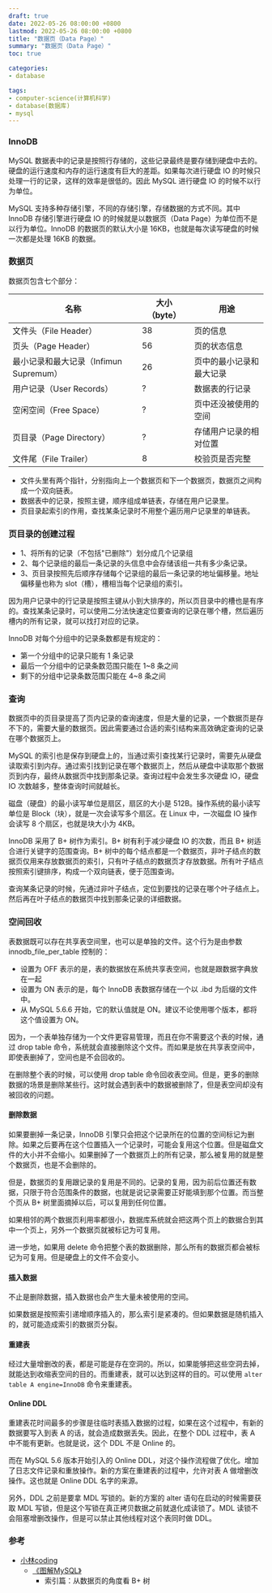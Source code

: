 ```yaml
---
draft: true
date: 2022-05-26 08:00:00 +0800
lastmod: 2022-05-26 08:00:00 +0800
title: "数据页（Data Page）"
summary: "数据页（Data Page）"
toc: true

categories:
- database

tags:
- computer-science(计算机科学)
- database(数据库)
- mysql
---
```


### InnoDB

MySQL 数据表中的记录是按照行存储的，这些记录最终是要存储到硬盘中去的。硬盘的运行速度和内存的运行速度有巨大的差距。如果每次进行硬盘 IO 的时候只处理一行的记录，这样的效率是很低的。因此 MySQL 进行硬盘 IO 的时候不以行为单位。

MySQL 支持多种存储引擎，不同的存储引擎，存储数据的方式不同。其中 InnoDB 存储引擎进行硬盘 IO 的时候就是以数据页（Data Page）为单位而不是以行为单位。InnoDB 的数据页的默认大小是 16KB，也就是每次读写硬盘的时候一次都是处理 16KB 的数据。

### 数据页

数据页包含七个部分：

| 名称 | 大小（byte） | 用途 |
| --- | --- | --- |
| 文件头（File Header） | 38 | 页的信息 |
| 页头（Page Header） | 56 | 页的状态信息 |
| 最小记录和最大记录（Infimun Supremum） | 26 | 页中的最小记录和最大记录 |
| 用户记录（User Records） | ? | 数据表的行记录 |
| 空闲空间（Free Space） | ? | 页中还没被使用的空间 |
| 页目录（Page Directory） | ? | 存储用户记录的相对位置 |
| 文件尾（File Trailer） | 8 | 校验页是否完整 |

- 文件头里有两个指针，分别指向上一个数据页和下一个数据页，数据页之间构成一个双向链表。
- 数据表中的记录，按照主键，顺序组成单链表，存储在用户记录里。
- 页目录起索引的作用，查找某条记录时不用整个遍历用户记录里的单链表。

### 页目录的创建过程

- 1、将所有的记录（不包括"已删除"）划分成几个记录组
- 2、每个记录组的最后一条记录的头信息中会存储该组一共有多少条记录。
- 3、页目录按照先后顺序存储每个记录组的最后一条记录的地址偏移量。地址偏移量也称为 slot（槽），槽相当每个记录组的索引。

因为用户记录中的行记录是按照主键从小到大排序的，所以页目录中的槽也是有序的。查找某条记录时，可以使用二分法快速定位要查询的记录在哪个槽，然后遍历槽内的所有记录，就可以找打对应的记录。

InnoDB 对每个分组中的记录条数都是有规定的：

- 第一个分组中的记录只能有 1 条记录
- 最后一个分组中的记录条数范围只能在 1~8 条之间
- 剩下的分组中记录条数范围只能在 4~8 条之间

### 查询

数据页中的页目录提高了页内记录的查询速度，但是大量的记录，一个数据页是存不下的，需要大量的数据页。因此需要通过合适的索引结构来高效确定查询的记录在哪个数据页上。

MySQL 的索引也是保存到硬盘上的，当通过索引查找某行记录时，需要先从硬盘读取索引到内存。通过索引找到记录在哪个数据页上，然后从硬盘中读取那个数据页到内存，最终从数据页中找到那条记录。查询过程中会发生多次硬盘 IO，硬盘 IO 次数越多，整体查询时间就越长。

磁盘（硬盘）的最小读写单位是扇区，扇区的大小是 512B。操作系统的最小读写单位是 Block（块），就是一次会读写多个扇区。在 Linux 中，一次磁盘 IO 操作会读写 8 个扇区，也就是块大小为 4KB。

InnoDB 采用了 B+ 树作为索引。B+ 树有利于减少硬盘 IO 的次数，而且 B+ 树适合进行关键字的范围查询。B+ 树中的每个结点都是一个数据页，非叶子结点的数据页仅用来存放数据页的索引，只有叶子结点的数据页才存放数据。所有叶子结点按照索引键排序，构成一个双向链表，便于范围查询。

查询某条记录的时候，先通过非叶子结点，定位到要找的记录在哪个叶子结点上。然后再在叶子结点的数据页中找到那条记录的详细数据。

### 空间回收

表数据既可以存在共享表空间里，也可以是单独的文件。这个行为是由参数 innodb_file_per_table 控制的：

- 设置为 OFF 表示的是，表的数据放在系统共享表空间，也就是跟数据字典放在一起
- 设置为 ON 表示的是，每个 InnoDB 表数据存储在一个以 .ibd 为后缀的文件中。
- 从 MySQL 5.6.6 开始，它的默认值就是 ON。建议不论使用哪个版本，都将这个值设置为 ON。

因为，一个表单独存储为一个文件更容易管理，而且在你不需要这个表的时候，通过 drop table 命令，系统就会直接删除这个文件。而如果是放在共享表空间中，即使表删掉了，空间也是不会回收的。

在删除整个表的时候，可以使用 drop table 命令回收表空间。但是，更多的删除数据的场景是删除某些行。这时就会遇到表中的数据被删除了，但是表空间却没有被回收的问题。

#### 删除数据

如果要删掉一条记录，InnoDB 引擎只会把这个记录所在的位置的空间标记为删除。如果之后要再在这个位置插入一个记录时，可能会复用这个位置。但是磁盘文件的大小并不会缩小。如果删掉了一个数据页上的所有记录，那么被复用的就是整个数据页，也是不会删除的。

但是，数据页的复用跟记录的复用是不同的。记录的复用，因为前后位置还有数据，只限于符合范围条件的数据，也就是说记录需要正好能填到那个位置。而当整个页从 B+ 树里面摘掉以后，可以复用到任何位置。

如果相邻的两个数据页利用率都很小，数据库系统就会把这两个页上的数据合到其中一个页上，另外一个数据页就被标记为可复用。

进一步地，如果用 delete 命令把整个表的数据删除，那么所有的数据页都会被标记为可复用。但是硬盘上的文件不会变小。

#### 插入数据

不止是删除数据，插入数据也会产生大量未被使用的空间。

如果数据是按照索引递增顺序插入的，那么索引是紧凑的。但如果数据是随机插入的，就可能造成索引的数据页分裂。

#### 重建表

经过大量增删改的表，都是可能是存在空洞的。所以，如果能够把这些空洞去掉，就能达到收缩表空间的目的。而重建表，就可以达到这样的目的。可以使用 `alter table A engine=InnoDB` 命令来重建表。

#### Online DDL

重建表花时间最多的步骤是往临时表插入数据的过程，如果在这个过程中，有新的数据要写入到表 A 的话，就会造成数据丢失。因此，在整个 DDL 过程中，表 A 中不能有更新。也就是说，这个 DDL 不是 Online 的。

而在 MySQL 5.6 版本开始引入的 Online DDL，对这个操作流程做了优化。增加了日志文件记录和重放操作。新的方案在重建表的过程中，允许对表 A 做增删改操作。这也就是 Online DDL 名字的来源。

另外，DDL 之前是要拿 MDL 写锁的。新的方案的 alter 语句在启动的时候需要获取 MDL 写锁，但是这个写锁在真正拷贝数据之前就退化成读锁了。MDL 读锁不会阻塞增删改操作，但是可以禁止其他线程对这个表同时做 DDL。

### 参考

- [小林coding](https://xiaolincoding.com/)
  - [《图解MySQL》](https://xiaolincoding.com/mysql/)
    - 索引篇：从数据页的角度看 B+ 树